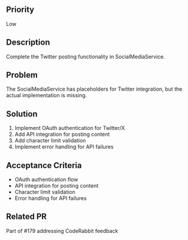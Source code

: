 ## Priority
Low

## Description
Complete the Twitter posting functionality in SocialMediaService.

## Problem
The SocialMediaService has placeholders for Twitter integration, but the actual implementation is missing.

## Solution
1. Implement OAuth authentication for Twitter/X
2. Add API integration for posting content
3. Add character limit validation
4. Implement error handling for API failures

## Acceptance Criteria
- OAuth authentication flow
- API integration for posting content
- Character limit validation
- Error handling for API failures

## Related PR
Part of #179 addressing CodeRabbit feedback
